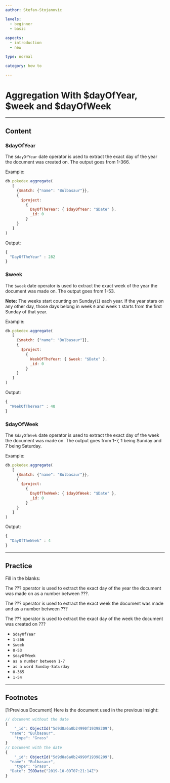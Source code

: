 ```yaml
---
author: Stefan-Stojanovic

levels:
  - beginner
  - basic
  
aspects:
  - introduction
  - new

type: normal

category: how to

---
```


# Aggregation With $dayOfYear, $week and $dayOfWeek

---
## Content

### $dayOfYear

The `$dayOfYear` date operator is used to extract the exact day of the year the document was created on. The output goes from 1-366.

Example:
```js
db.pokedex.aggregate(
   [
     {$match: {"name": "Bulbasaur"}},
     {
       $project:
         {
           DayOfTheYear: { $dayOfYear: "$Date" },
           _id: 0
         }
     }
   ]
)
```

Output:
```js
{ 
  "DayOfTheYear" : 282 
}
```

### $week

The `$week` date operator is used to extract the exact week of the year the document was made on. The output goes from 1-53.

**Note:** The weeks start counting on Sunday(`1`) each year. If the year stars on any other day, those days belong in week `0` and week `1` starts from the first Sunday of that year.

Example:
```js
db.pokedex.aggregate(
   [
     {$match: {"name": "Bulbasaur"}},
     {
       $project:
         {
           WeekOfTheYear: { $week: "$Date" },
           _id: 0
         }
     }
   ]
)
```
Output:
```js
{ 
  "WeekOfTheYear" : 40 
}
```

### $dayOfWeek

The `$dayOfWeek` date operator is used to extract the exact day of the week the document was made on. The output goes from 1-7, 1 being Sunday and 7 being Saturday.

Example:
```js
db.pokedex.aggregate(
   [
     {$match: {"name": "Bulbasaur"}},
     {
       $project:
         {
           DayOfTheWeek: { $dayOfWeek: "$Date" },
           _id: 0
         }
     }
   ]
)
```
Output:
```js
{ 
  "DayOfTheWeek" : 4 
}
```

---
## Practice

Fill in the blanks:

The ??? operator is used to extract the exact day of the year the document was made on as a number between ???.

The ??? operator is used to extract the exact week the document was made and as a number between ???

The ??? operator is used to extract the exact day of the week the document was created on ???

* `$dayOfYear`
* `1-366`
* `$week`
* `0-53`
* `$dayOfWeek`
* `as a number between 1-7`
* `as a word Sunday-Saturday`
* `0-365`
* `1-54`



---
## Footnotes

[1:Previous Document]
Here is the document used in the previous insight:
```javascript
// document without the date
{ 
	"_id": ObjectId("5d9d8a6a0b24990f19398209"),
  "name": "Bulbasaur",
	"type": "Grass"
}
// Document with the date
{ 
	"_id": ObjectId("5d9d8a6a0b24990f19398209"),
  "name": "Bulbasaur",
	"type": "Grass",
  "Date": ISODate("2019-10-09T07:21:14Z")
}
```

